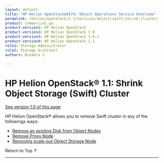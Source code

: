 ```yaml
---
layout: default
title: "HP Helion OpenStack&#174; Object Operations Service Overview"
permalink: /helion/openstack/1.1/services/object/swift/shrink-cluster/
product: commercial.ga
product-version1: HP Helion OpenStack
product-version2: HP Helion OpenStack 1.0
product-version3: HP Helion OpenStack 1.0.1
product-version4: HP Helion OpenStack 1.1
role1: Storage Administrator
role2: Storage Architect
authors: Binamra S

---
```

<!--PUBLISHED-->

<script>

function PageRefresh {
onLoad="window.refresh"
}

PageRefresh();

</script>

<!--
<p style="font-size: small;"> <a href="/helion/openstack/1.1/services/object/overview/">&#9664; PREV</a> | <a href="/helion/openstack/1.1/services/overview/">&#9650; UP</a> | <a href=" /helion/openstack/1.1/services/swift/deployment/"> NEXT &#9654</a> </p>-->

#  HP Helion OpenStack&#174; 1.1: Shrink Object Storage (Swift) Cluster
[See version 1.0 of this page](/helion/openstack/services/object/swift/shrink-cluster/)

HP Helion OpenStack&reg; allows you to remove Swift cluster in any of the followings ways:

* [Remove an existing Disk from Object Nodes]( /helion/openstack/1.1/services/swift/deployment/remove-existing-disk/)
* [Remove Proxy Node]( /helion/openstack/1.1/services/swift/deployment/remove-proxy-node/ )
* [Removing scale-out Object Storage Node]( /helion/openstack/1.1/services/swift/deployment/remove-scale-out-object-node/ )

<a href="#top" style="padding:14px 0px 14px 0px; text-decoration: none;"> Return to Top &#8593; </a>

----
